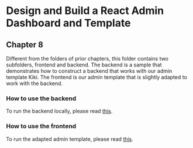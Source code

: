 # Design and Build a React Admin Dashboard and Template
## Chapter 8

Different from the folders of prior chapters, this folder contains two subfolders, frontend and backend. The backend is a sample that demonstrates how to construct a backend that works with our admin template Kiki. The frontend is our admin template that is slightly adapted to work with the backend.

### How to use the backend

To run the backend locally, please read [this](https://github.com/PacktPublishing/Design-and-Build-a-React-Admin-Dashboard-and-Template/blob/main/chapter_8/frontend/README.md).

### How to use the frontend

To run the adapted admin template, please read [this](https://github.com/PacktPublishing/Design-and-Build-a-React-Admin-Dashboard-and-Template/blob/main/chapter_8/backend/README.md).
